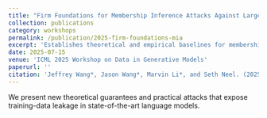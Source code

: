 ```yaml
---
title: "Firm Foundations for Membership Inference Attacks Against Large Language Models"
collection: publications
category: workshops
permalink: /publication/2025-firm-foundations-mia
excerpt: 'Establishes theoretical and empirical baselines for membership inference attacks on large language models.'
date: 2025-07-15
venue: 'ICML 2025 Workshop on Data in Generative Models'
paperurl: ''
citation: 'Jeffrey Wang*, Jason Wang*, Marvin Li*, and Seth Neel. (2025). "Firm Foundations for Membership Inference Attacks Against Large Language Models." <i>ICML Workshop on Data in Generative Models</i>.'
---
```


We present new theoretical guarantees and practical attacks that expose training-data leakage in state-of-the-art language models. 
